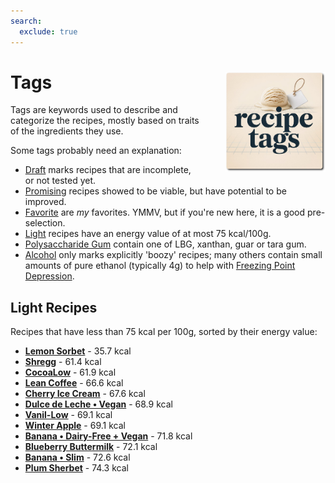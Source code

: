 ```yaml
---
search:
  exclude: true
---
```

# Tags<img style="float: right; margin-left: 1.5em;" width=160 alt="Logo" src="../assets/logo-tags.png" />

Tags are keywords used to describe and categorize the recipes,
mostly based on traits of the ingredients they use.

Some tags probably need an explanation:

 * [Draft](#tag:draft) marks recipes that are incomplete, or not tested yet.
 * [Promising](#tag:promising) recipes showed to be viable, but have potential to be improved.
 * [Favorite](#tag:favorite) are *my* favorites. YMMV, but if you're new here, it is a good pre-selection.
 * [Light](#tag:light) recipes have an energy value of at most 75 kcal/100g.
 * [Polysaccharide Gum](#tag:polysaccharide-gum) contain one of LBG, xanthan, guar or tara gum.
 * [Alcohol](#tag:alcohol) only marks explicitly 'boozy' recipes; many others contain small amounts of pure ethanol (typically 4g) to help with [Freezing Point Depression](../info/glossary/#freezing-point-depression-factor-fpdf).

<!-- material/tags -->

## Light Recipes

Recipes that have less than 75 kcal per 100g, sorted by their energy value:

*   **[Lemon Sorbet](/ice-creamery/L/Lemon%20Sorbet%20%28Deluxe%29)** - 35.7 kcal
*   **[Shregg](/ice-creamery/S/Shregg%20%28Deluxe%29)** - 61.4 kcal
*   **[CocoaLow](/ice-creamery/C/CocoaLow%20%28Deluxe%29)** - 61.9 kcal
*   **[Lean Coffee](/ice-creamery/L/Lean%20Coffee%20%28Deluxe%29)** - 66.6 kcal
*   **[Cherry Ice Cream](/ice-creamery/C/Cherry%20Ice%20Cream%20%28Deluxe%29)** - 67.6 kcal
*   **[Dulce de Leche • Vegan](/ice-creamery/D/Dulce%20de%20Leche%20%E2%80%A2%20Vegan%20%28Deluxe%29)** - 68.9 kcal
*   **[Vanil-Low](/ice-creamery/V/Vanil-Low%20%28Deluxe%29)** - 69.1 kcal
*   **[Winter Apple](/ice-creamery/W/Winter%20Apple%20%28Deluxe%29)** - 69.1 kcal
*   **[Banana • Dairy-Free + Vegan](/ice-creamery/B/Banana%20%E2%80%A2%20Dairy-Free%20%2B%20Vegan%20%28Deluxe%29)** - 71.8 kcal
*   **[Blueberry Buttermilk](/ice-creamery/B/Blueberry%20Buttermilk%20%28Deluxe%29)** - 72.1 kcal
*   **[Banana • Slim](/ice-creamery/B/Banana%20%E2%80%A2%20Slim%20%28Deluxe%29)** - 72.6 kcal
*   **[Plum Sherbet](/ice-creamery/P/Plum%20Sherbet%20%28Deluxe%29)** - 74.3 kcal

<!--
Ask a notebook at https://notebooklm.google.com/
with "all-recipes" as the source (see `recipes/README.md` for that).

List ALL recipes below 75kcal, with just their name and energy, sorted by energy.
Energy values are listed for each recipe in a list item starting with "Nutritional values per 100g/ml",
in the "NUTRITIONAL & OTHER INFO" section.
leave out the text " (Deluxe)" in the visible recipe name.
link the recipe name using Markdown format, with the URL prefix
"/ice-creamery/" followed by the first letter of the name as a 2nd path component,
and finally followed by the FULL original recipe name.
url-encode that link. so to reiterate, the links have the markdown format
"[shortened recipe name](url-enconded full recipe name)".
-->
